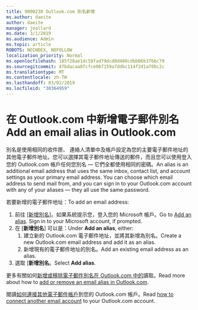 ```yaml
---
title: 9000238 Outlook.com 別名新增
ms.author: daeite
author: daeite
manager: joallard
ms.date: 3/1/2019
ms.audience: Admin
ms.topic: article
ROBOTS: NOINDEX, NOFOLLOW
localization_priority: Normal
ms.openlocfilehash: 185f28ae1dc59fad79dcd0d400cdbb06b3766c79
ms.sourcegitcommit: 47bdacaa8fcfce06f159a7ddbc114f2d1a70bc2c
ms.translationtype: MT
ms.contentlocale: zh-TW
ms.lasthandoff: 03/02/2019
ms.locfileid: "30364959"
---
```

# <a name="add-an-email-alias-in-outlookcom"></a><span data-ttu-id="3ba29-102">在 Outlook.com 中新增電子郵件別名</span><span class="sxs-lookup"><span data-stu-id="3ba29-102">Add an email alias in Outlook.com</span></span>

<span data-ttu-id="3ba29-p101">別名是使用相同的收件匣、 連絡人清單中及帳戶設定為您的主要電子郵件地址的其他電子郵件地址。您可以選擇其電子郵件地址傳送的郵件，而且您可以使用登入您的 Outlook.com 帳戶任何您別名 — 它們全都使用相同的密碼。</span><span class="sxs-lookup"><span data-stu-id="3ba29-p101">An alias is an additional email address that uses the same inbox, contact list, and account settings as your primary email address. You can choose which email address to send mail from, and you can sign in to your Outlook.com account with any of your aliases — they all use the same password.</span></span>

<span data-ttu-id="3ba29-105">若要新增的電子郵件地址：</span><span class="sxs-lookup"><span data-stu-id="3ba29-105">To add an email address:</span></span>

1. <span data-ttu-id="3ba29-p102">前往 [[新增別名](https://go.microsoft.com/fwlink/p/?linkid=864833)]。如果系統提示您，登入您的 Microsoft 帳戶。</span><span class="sxs-lookup"><span data-stu-id="3ba29-p102">Go to [Add an alias](https://go.microsoft.com/fwlink/p/?linkid=864833). Sign in to your Microsoft account, if prompted.</span></span>
2. <span data-ttu-id="3ba29-108">在 [**新增別名**] 可以是：</span><span class="sxs-lookup"><span data-stu-id="3ba29-108">Under **Add an alias**, either:</span></span>
    1. <span data-ttu-id="3ba29-109">建立新的 Outlook.com 電子郵件地址，並將其新增為別名。</span><span class="sxs-lookup"><span data-stu-id="3ba29-109">Create a new Outlook.com email address and add it as an alias.</span></span>
    2. <span data-ttu-id="3ba29-110">新增現有的電子郵件地址的別名。</span><span class="sxs-lookup"><span data-stu-id="3ba29-110">Add an existing email address as an alias.</span></span>
3. <span data-ttu-id="3ba29-111">選取 [**新增別名**。</span><span class="sxs-lookup"><span data-stu-id="3ba29-111">Select **Add alias**.</span></span>

<span data-ttu-id="3ba29-112">更多有關如何[新增或移除電子郵件別名在 Outlook.com 中的](https://support.office.com/article/459b1989-356d-40fa-a689-8f285b13f1f2)讀取。</span><span class="sxs-lookup"><span data-stu-id="3ba29-112">Read more about how to [add or remove an email alias in Outlook.com](https://support.office.com/article/459b1989-356d-40fa-a689-8f285b13f1f2).</span></span>  

<span data-ttu-id="3ba29-113">閱讀[如何連接其他電子郵件帳戶](https://support.office.com/article/c5224df4-5885-4e79-91ba-523aa743f0ba)到您的 Outlook.com 帳戶。</span><span class="sxs-lookup"><span data-stu-id="3ba29-113">Read [how to connect another email account](https://support.office.com/article/c5224df4-5885-4e79-91ba-523aa743f0ba) to your Outlook.com account.</span></span>